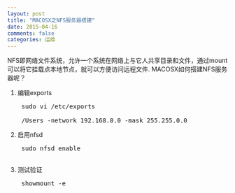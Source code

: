 ```yaml
---
layout: post
title: "MACOSX之NFS服务器搭建"
date: 2015-04-16
comments: false
categories: 运维
---
```


NFS即网络文件系统，允许一个系统在网络上与它人共享目录和文件，通过mount可以将它挂载点本地节点，就可以方便访问远程文件. MACOSX如何搭建NFS服务器呢？

1. 编辑exports
	<pre>
	sudo vi /etc/exports
	
	/Users -network 192.168.0.0 -mask 255.255.0.0
</pre>

2. 启用nfsd
	<pre>
	sudo nfsd enable
	</pre>
3. 测试验证
	<pre>
	showmount -e
	</pre>
